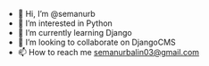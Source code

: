- 👋 Hi, I’m @semanurb
- 👀 I’m interested in Python
- 🌱 I’m currently learning Django
- 💞️ I’m looking to collaborate on DjangoCMS
- 📫 How to reach me semanurbalin03@gmail.com

<!---
semanurb/semanurb is a ✨ special ✨ repository because its `README.md` (this file) appears on your GitHub profile.
You can click the Preview link to take a look at your changes.
--->
